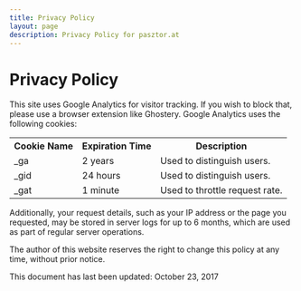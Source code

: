 ```yaml
---
title: Privacy Policy
layout: page
description: Privacy Policy for pasztor.at
---
```


# Privacy Policy

This site uses Google Analytics for visitor tracking. If you wish to block that, please use a browser extension
like Ghostery. Google Analytics uses the following cookies: 

<div class="content__table">
<table>
    <tr><th>Cookie Name</th><th>Expiration Time</th><th>Description</th></tr>
    <tr><td>_ga</td><td>2 years</td><td>Used to distinguish users.</td></tr>
    <tr><td>_gid</td><td>24 hours</td><td>Used to distinguish users.</td></tr>
    <tr><td>_gat</td><td>1 minute</td><td>Used to throttle request rate.</td></tr>
</table>
</div>    

Additionally, your request details, such as your IP address or the page you requested, may be stored in server
logs for up to 6 months, which are used as part of regular server operations.

The author of this website reserves the right to change this policy at any time, without prior notice.

This document has last been updated: October 23, 2017
